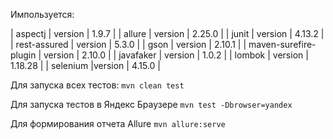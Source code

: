 Импользуется:

| aspectj               |  version  |  1.9.7   |
| allure                |  version  |  2.25.0  |
| junit                 |  version  |  4.13.2  |
| rest-assured          |  version  |  5.3.0   |
| gson                  |  version  |  2.10.1  |
| maven-surefire-plugin |  version  |  2.10.0  |
| javafaker             |  version  |  1.0.2   |
| lombok                |  version  |  1.18.28 |
| selenium 				|version 	|  4.15.0  |


Для запуска всех тестов:
`mvn clean test`

Для запуска тестов в Яндекс Браузере
`mvn test -Dbrowser=yandex`

Для формирования отчета Allure
`mvn allure:serve`